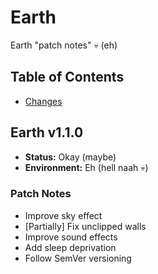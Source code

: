 # Earth

Earth "patch notes" 💀 (eh)

## Table of Contents

- [Changes](#patch-notes)

## Earth v1.1.0

- **Status:** Okay (maybe)
- **Environment:** Eh (hell naah 💀)

### Patch Notes

- Improve sky effect
- [Partially] Fix unclipped walls
- Improve sound effects
- Add sleep deprivation
- Follow SemVer versioning
